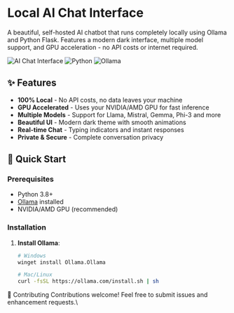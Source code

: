 # Local AI Chat Interface

A beautiful, self-hosted AI chatbot that runs completely locally using Ollama and Python Flask. Features a modern dark interface, multiple model support, and GPU acceleration - no API costs or internet required.

![AI Chat Interface](https://img.shields.io/badge/AI-Local%20Only-blue)
![Python](https://img.shields.io/badge/Python-3.8%2B-green)
![Ollama](https://img.shields.io/badge/Ollama-Required-orange)

## ✨ Features

- **100% Local** - No API costs, no data leaves your machine
- **GPU Accelerated** - Uses your NVIDIA/AMD GPU for fast inference
- **Multiple Models** - Support for Llama, Mistral, Gemma, Phi-3 and more
- **Beautiful UI** - Modern dark theme with smooth animations
- **Real-time Chat** - Typing indicators and instant responses
- **Private & Secure** - Complete conversation privacy

## 🚀 Quick Start

### Prerequisites
- Python 3.8+
- [Ollama](https://ollama.com) installed
- NVIDIA/AMD GPU (recommended)

### Installation

1. **Install Ollama**:
   ```bash
   # Windows
   winget install Ollama.Ollama
   
   # Mac/Linux
   curl -fsSL https://ollama.com/install.sh | sh
🤝 Contributing
Contributions welcome! Feel free to submit issues and enhancement requests.\
